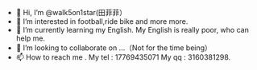 - 👋 Hi, I’m @walk5on1star(田菲菲）
- 👀 I’m interested in football,ride bike and more more.
- 🌱 I’m currently learning my English. My English is really poor, who can help me.
- 💞️ I’m looking to collaborate on ...（Not for the time being）
- 📫 How to reach me . My tel : 17769435071  My qq : 3160381298.

<!---
walk5on1star/walk5on1star is a ✨ special ✨ repository because its `README.md` (this file) appears on your GitHub profile.
You can click the Preview link to take a look at your changes.
--->
